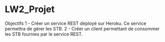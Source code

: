 # LW2_Projet
Objectifs 
1 - Créer un service REST déployé sur Heroku. Ce service permettra de gèrer les STB. 
2 - Créer un client permettant de consommer les STB fournies par le service REST.
